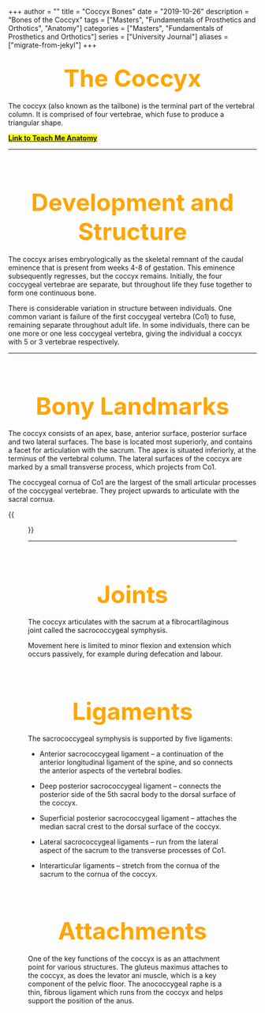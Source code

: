 +++
author = ""
title = "Coccyx Bones"
date = "2019-10-26"
description = "Bones of the Coccyx"
tags = ["Masters", "Fundamentals of Prosthetics and Orthotics", "Anatomy"]
categories = ["Masters", "Fundamentals of Prosthetics and Orthotics"]
series = ["University Journal"]
aliases = ["migrate-from-jekyl"]
+++

<font size="+7" color="orange"><center> The Coccyx </center></font>  
---

The coccyx (also known as the tailbone) is the terminal part of the vertebral column. It is comprised of four vertebrae, which fuse to produce a triangular shape.

**<mark>[Link to Teach Me Anatomy](https://teachmeanatomy.info/pelvis/bones/coccyx/)<mark>**

---

<br><br>

<font size="+7" color="orange"><center> Development and Structure </center></font>  
---

The coccyx arises embryologically as the skeletal remnant of the caudal eminence that is present from weeks 4-8 of gestation. This eminence subsequently regresses, but the coccyx remains. Initially, the four coccygeal vertebrae are separate, but throughout life they fuse together to form one continuous bone.

There is considerable variation in structure between individuals. One common variant is failure of the first coccygeal vertebra (Co1) to fuse, remaining separate throughout adult life. In some individuals, there can be one more or one less coccygeal vertebra, giving the individual a coccyx with 5 or 3 vertebrae respectively.

---

<br><br>

<font size="+7" color="orange"><center> Bony Landmarks </center></font>  
---

The coccyx consists of an apex, base, anterior surface, posterior surface and two lateral surfaces. The base is located most superiorly, and contains a facet for articulation with the sacrum. The apex is situated inferiorly, at the terminus of the vertebral column. The lateral surfaces of the coccyx are marked by a small transverse process, which projects from Co1.

The coccygeal cornua of Co1 are the largest of the small articular processes of the coccygeal vertebrae. They project upwards to articulate with the sacral cornua.

{{<figure src="/2019-10-14/Bony-Landmarks-of-the-Coccyx.jpg" position="center" style="border-radius: 8px;" caption="Bony Landmarks of the Coccyx" captionPosition="center" captionStyle="color: white;" >}}

---

<br><br>

<font size="+7" color="orange"><center> Joints </center></font>  
---

The coccyx articulates with the sacrum at a fibrocartilaginous joint called the sacrococcygeal symphysis.

Movement here is limited to minor flexion and extension which occurs passively, for example during defecation and labour.

<br><br>

<font size="+7" color="orange"><center> Ligaments </center></font>  
---

The sacrococcygeal symphysis is supported by five ligaments:

- Anterior sacrococcygeal ligament – a continuation of the anterior longitudinal ligament of the spine, and so connects the anterior aspects of the vertebral bodies.

- Deep posterior sacrococcygeal ligament – connects the posterior side of the 5th sacral body to the dorsal surface of the coccyx.

- Superficial posterior sacrococcygeal ligament – attaches the median sacral crest to the dorsal surface of the coccyx.

- Lateral sacrococcygeal ligaments – run from the lateral aspect of the sacrum to the transverse processes of Co1.

- Interarticular ligaments – stretch from the cornua of the sacrum to the cornua of the coccyx.

<br><br>

<font size="+7" color="orange"><center> Attachments </center></font>  
---

One of the key functions of the coccyx is as an attachment point for various structures. The gluteus maximus attaches to the coccyx, as does the levator ani muscle, which is a key component of the pelvic floor. The anococcygeal raphe is a thin, fibrous ligament which runs from the coccyx and helps support the position of the anus.